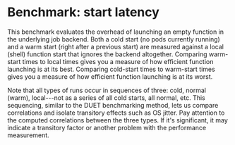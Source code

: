 # Benchmark: start latency

This benchmark evaluates the overhead of launching an empty function in the underlying job backend.
Both a cold start (no pods currently running) and a warm start (right after a previous start) are measured against a local (shell) function start that ignores the backend altogether.
Comparing warm-start times to local times gives you a measure of how efficient function launching is at its best.
Comparing cold-start times to warm-start times gives you a measure of how efficient function launching is at its worst.

Note that all types of runs occur in sequences of three: cold, normal (warm), local---not as a series of all cold starts, all normal, etc.
This sequencing, similar to the DUET benchmarking method, lets us compare correlations and isolate transitory effects such as OS jitter.
Pay attention to the computed correlations between the three types.
If it's significant, it may indicate a transitory factor or another problem with the performance measurement.
